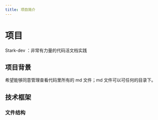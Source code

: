 ```yaml
---
title: 项目简介
---
```


# 项目

Stark-dev ：非常有力量的代码活文档实践

## 项目背景

希望能够同意管理查看代码里所有的 md 文件；md 文件可以可任何的目录下。

## 技术框架

### 文件结构
